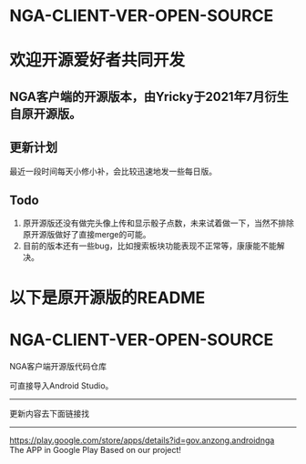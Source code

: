 NGA-CLIENT-VER-OPEN-SOURCE
==========================
# 欢迎开源爱好者共同开发
## NGA客户端的开源版本，由Yricky于2021年7月衍生自原开源版。
## 更新计划
最近一段时间每天小修小补，会比较迅速地发一些每日版。
## Todo
1. 原开源版还没有做完头像上传和显示骰子点数，未来试着做一下，当然不排除原开源版做好了直接merge的可能。
2. 目前的版本还有一些bug，比如搜索板块功能表现不正常等，康康能不能解决。


# 以下是原开源版的README
NGA-CLIENT-VER-OPEN-SOURCE
==========================

NGA客户端开源版代码仓库

可直接导入Android Studio。

- - -
更新内容去下面链接找
- - -
<https://play.google.com/store/apps/details?id=gov.anzong.androidnga><br>
The APP in Google Play Based on our project!


